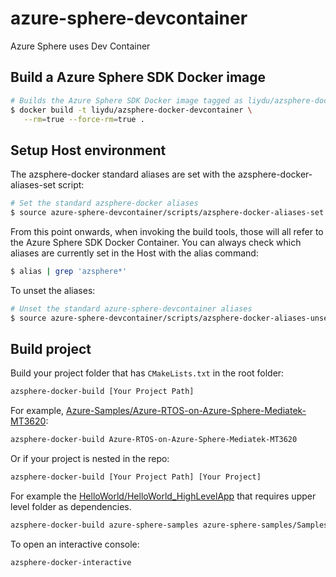 # azure-sphere-devcontainer

Azure Sphere uses Dev Container

## Build a Azure Sphere SDK Docker image

```bash
# Builds the Azure Sphere SDK Docker image tagged as liydu/azsphere-docker-devcontainer
$ docker build -t liydu/azsphere-docker-devcontainer \
   --rm=true --force-rm=true .
```

## Setup Host environment

The azsphere-docker standard aliases are set with the azsphere-docker-aliases-set script:

```bash
# Set the standard azsphere-docker aliases
$ source azure-sphere-devcontainer/scripts/azsphere-docker-aliases-set.sh
```

From this point onwards, when invoking the build tools, those will all refer to the Azure Sphere SDK Docker Container. You can always check which aliases are currently set in the Host with the alias command:

```bash
$ alias | grep 'azsphere*'
```

To unset the aliases:

```bash
# Unset the standard azure-sphere-devcontainer aliases
$ source azure-sphere-devcontainer/scripts/azsphere-docker-aliases-unset.sh
```

## Build project

Build your project folder that has `CMakeLists.txt` in the root folder:

```bash
azsphere-docker-build [Your Project Path]
```

For example, [Azure-Samples/Azure-RTOS-on-Azure-Sphere-Mediatek-MT3620](https://github.com/Azure-Samples/Azure-RTOS-on-Azure-Sphere-Mediatek-MT3620):

```bash
azsphere-docker-build Azure-RTOS-on-Azure-Sphere-Mediatek-MT3620
```

Or if your project is nested in the repo:

```bash
azsphere-docker-build [Your Project Path] [Your Project]
```

For example the [HelloWorld/HelloWorld_HighLevelApp](https://github.com/Azure/azure-sphere-samples/tree/master/Samples/HelloWorld/HelloWorld_HighLevelApp) that requires upper level folder as dependencies.

```bash
azsphere-docker-build azure-sphere-samples azure-sphere-samples/Samples/HelloWorld/HelloWorld_RTApp_MT3620_BareMetal
```

To open an interactive console:

```bash
azsphere-docker-interactive
```
